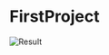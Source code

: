 # FirstProject
![Result](https://github.com/EdroNbatoN/FirstProject/assets/140645178/372fb1c6-48f7-4923-95db-bfcbb9e8be40)
